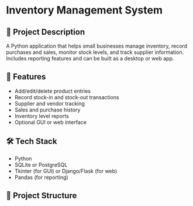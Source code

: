 # Inventory Management System

## 📌 Project Description
A Python application that helps small businesses manage inventory, record purchases and sales, monitor stock levels, and track supplier information. Includes reporting features and can be built as a desktop or web app.

## 🚀 Features
- Add/edit/delete product entries
- Record stock-in and stock-out transactions
- Supplier and vendor tracking
- Sales and purchase history
- Inventory level reports
- Optional GUI or web interface

## 🛠️ Tech Stack
- Python
- SQLite or PostgreSQL
- Tkinter (for GUI) or Django/Flask (for web)
- Pandas (for reporting)

## 📂 Project Structure
